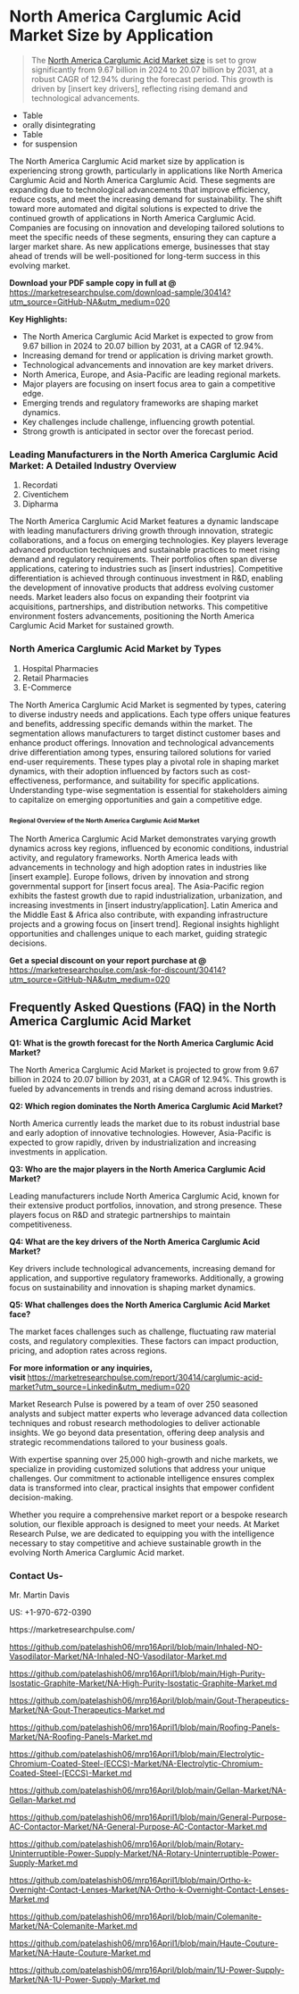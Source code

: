 <h1>North America Carglumic Acid Market&nbsp;Size by Application</h1><blockquote><p>The <a href="https://marketresearchpulse.com/download-sample/30414?utm_source=GitHub-NA&amp;utm_medium=020">North America Carglumic Acid Market size</a> is set to grow significantly from 9.67 billion in 2024 to 20.07 billion by 2031, at a robust CAGR of 12.94% during the forecast period. This growth is driven by [insert key drivers], reflecting rising demand and technological advancements.</p></blockquote><ul><li>Table <li> orally disintegrating <li> Table <li> for suspension</li></ul><p>The North America Carglumic Acid market size by application is experiencing strong growth, particularly in applications like North America Carglumic Acid and North America Carglumic Acid. These segments are expanding due to technological advancements that improve efficiency, reduce costs, and meet the increasing demand for sustainability. The shift toward more automated and digital solutions is expected to drive the continued growth of applications in North America Carglumic Acid. Companies are focusing on innovation and developing tailored solutions to meet the specific needs of these segments, ensuring they can capture a larger market share. As new applications emerge, businesses that stay ahead of trends will be well-positioned for long-term success in this evolving market.</p><p><strong>Download your PDF sample copy in full at @ </strong><a href="https://marketresearchpulse.com/download-sample/30414?utm_source=GitHub-NA&amp;utm_medium=020">https://marketresearchpulse.com/download-sample/30414?utm_source=GitHub-NA&amp;utm_medium=020</a></p><p><strong>Key Highlights: </strong></p><ul><li>The North America Carglumic Acid Market is expected to grow from 9.67 billion in 2024 to 20.07 billion by 2031, at a CAGR of 12.94%.</li><li>Increasing demand for trend or application is driving market growth.</li><li>Technological advancements and innovation are key market drivers.</li><li>North America, Europe, and Asia-Pacific are leading regional markets.</li><li>Major players are focusing on insert focus area to gain a competitive edge.</li><li>Emerging trends and regulatory frameworks are shaping market dynamics.</li><li>Key challenges include challenge, influencing growth potential.</li><li>Strong growth is anticipated in sector over the forecast period.</li></ul><h3>Leading Manufacturers in the North America Carglumic Acid Market: A Detailed Industry Overview</h3><ol><li>Recordati</li><li>Civentichem</li><li>Dipharma</li></ol><div class="flex max-w-full flex-col flex-grow"><div class="min-h-8 text-message flex w-full flex-col items-end gap-2 whitespace-normal break-words [.text-message+&amp;]:mt-5" dir="auto" data-message-author-role="assistant" data-message-id="fd8432e4-4910-450d-b182-61b7bfb0a01f" data-message-model-slug="gpt-4o"><div class="flex w-full flex-col gap-1 empty:hidden first:pt-[3px]"><div class="markdown prose w-full break-words dark:prose-invert light"><p>The North America Carglumic Acid Market features a dynamic landscape with leading manufacturers driving growth through innovation, strategic collaborations, and a focus on emerging technologies. Key players leverage advanced production techniques and sustainable practices to meet rising demand and regulatory requirements. Their portfolios often span diverse applications, catering to industries such as [insert industries]. Competitive differentiation is achieved through continuous investment in R&amp;D, enabling the development of innovative products that address evolving customer needs. Market leaders also focus on expanding their footprint via acquisitions, partnerships, and distribution networks. This competitive environment fosters advancements, positioning the North America Carglumic Acid Market for sustained growth.</p></div></div></div></div><h3>North America Carglumic Acid Market by Types</h3><ol><li>Hospital Pharmacies <li> Retail Pharmacies <li> E-Commerce</li></ol><div class="flex max-w-full flex-col flex-grow"><div class="min-h-8 text-message flex w-full flex-col items-end gap-2 whitespace-normal break-words [.text-message+&amp;]:mt-5" dir="auto" data-message-author-role="assistant" data-message-id="084470be-0bb7-4664-bddf-5156b4f41249" data-message-model-slug="gpt-4o-mini"><div class="flex w-full flex-col gap-1 empty:hidden first:pt-[3px]"><div class="markdown prose w-full break-words dark:prose-invert light"><p>The North America Carglumic Acid Market is segmented by types, catering to diverse industry needs and applications. Each type offers unique features and benefits, addressing specific demands within the market. The segmentation allows manufacturers to target distinct customer bases and enhance product offerings. Innovation and technological advancements drive differentiation among types, ensuring tailored solutions for varied end-user requirements. These types play a pivotal role in shaping market dynamics, with their adoption influenced by factors such as cost-effectiveness, performance, and suitability for specific applications. Understanding type-wise segmentation is essential for stakeholders aiming to capitalize on emerging opportunities and gain a competitive edge.</p></div></div></div></div><h3><span style="font-size: 11px;">Regional Overview of the North America Carglumic Acid Market</span></h3><div class="flex max-w-full flex-col flex-grow"><div class="min-h-8 text-message flex w-full flex-col items-end gap-2 whitespace-normal break-words [.text-message+&amp;]:mt-5" dir="auto" data-message-author-role="assistant" data-message-id="e9038762-ce64-4e30-91c9-9bd413514231" data-message-model-slug="gpt-4o-mini"><div class="flex w-full flex-col gap-1 empty:hidden first:pt-[3px]"><div class="markdown prose w-full break-words dark:prose-invert light"><p>The North America Carglumic Acid Market demonstrates varying growth dynamics across key regions, influenced by economic conditions, industrial activity, and regulatory frameworks. North America leads with advancements in technology and high adoption rates in industries like [insert example]. Europe follows, driven by innovation and strong governmental support for [insert focus area]. The Asia-Pacific region exhibits the fastest growth due to rapid industrialization, urbanization, and increasing investments in [insert industry/application]. Latin America and the Middle East &amp; Africa also contribute, with expanding infrastructure projects and a growing focus on [insert trend]. Regional insights highlight opportunities and challenges unique to each market, guiding strategic decisions.</p></div></div></div></div><p><strong>Get a special discount on your report purchase at @ </strong><a href="https://marketresearchpulse.com/ask-for-discount/30414?utm_source=GitHub-NA&amp;utm_medium=020">https://marketresearchpulse.com/ask-for-discount/30414?utm_source=GitHub-NA&amp;utm_medium=020</a></p><h2>Frequently Asked Questions (FAQ) in the North America Carglumic Acid Market</h2><p><strong>Q1: What is the growth forecast for the North America Carglumic Acid Market?</strong></p><p>The North America Carglumic Acid Market is projected to grow from 9.67 billion in 2024 to 20.07 billion by 2031, at a CAGR of 12.94%. This growth is fueled by advancements in trends and rising demand across industries.</p><p><strong>Q2: Which region dominates the North America Carglumic Acid Market?</strong></p><p>North America currently leads the market due to its robust industrial base and early adoption of innovative technologies. However, Asia-Pacific is expected to grow rapidly, driven by industrialization and increasing investments in application.</p><p><strong>Q3: Who are the major players in the North America Carglumic Acid Market?</strong></p><p>Leading manufacturers include North America Carglumic Acid, known for their extensive product portfolios, innovation, and strong presence. These players focus on R&amp;D and strategic partnerships to maintain competitiveness.</p><p><strong>Q4: What are the key drivers of the North America Carglumic Acid Market?</strong></p><p>Key drivers include technological advancements, increasing demand for application, and supportive regulatory frameworks. Additionally, a growing focus on sustainability and innovation is shaping market dynamics.</p><p><strong>Q5: What challenges does the North America Carglumic Acid Market face?</strong></p><p>The market faces challenges such as challenge, fluctuating raw material costs, and regulatory complexities. These factors can impact production, pricing, and adoption rates across regions.</p><p><strong>For more information or any inquiries, visit&nbsp;</strong><a href="https://marketresearchpulse.com/report/30414/carglumic-acid-market?utm_source=Linkedin&utm_medium=020">https://marketresearchpulse.com/report/30414/carglumic-acid-market?utm_source=Linkedin&utm_medium=020</a></p><p>Market Research Pulse is powered by a team of over 250 seasoned analysts and subject matter experts who leverage advanced data collection techniques and robust research methodologies to deliver actionable insights. We go beyond data presentation, offering deep analysis and strategic recommendations tailored to your business goals.</p><p>With expertise spanning over 25,000 high-growth and niche markets, we specialize in providing customized solutions that address your unique challenges. Our commitment to actionable intelligence ensures complex data is transformed into clear, practical insights that empower confident decision-making.</p><p>Whether you require a comprehensive market report or a bespoke research solution, our flexible approach is designed to meet your needs. At Market Research Pulse, we are dedicated to equipping you with the intelligence necessary to stay competitive and achieve sustainable growth in the evolving North America Carglumic Acid market.</p><h3><strong>Contact Us-</strong></h3><p>Mr. Martin Davis</p><p>US: +1-970-672-0390</p><p>https://marketresearchpulse.com/</p><p><a href="https://github.com/patelashish06/mrp16April/blob/main/Inhaled-NO-Vasodilator-Market/NA-Inhaled-NO-Vasodilator-Market.md">https://github.com/patelashish06/mrp16April/blob/main/Inhaled-NO-Vasodilator-Market/NA-Inhaled-NO-Vasodilator-Market.md</a></p><p><a href="https://github.com/patelashish06/mrp16April1/blob/main/High-Purity-Isostatic-Graphite-Market/NA-High-Purity-Isostatic-Graphite-Market.md">https://github.com/patelashish06/mrp16April1/blob/main/High-Purity-Isostatic-Graphite-Market/NA-High-Purity-Isostatic-Graphite-Market.md</a></p><p><a href="https://github.com/patelashish06/mrp16April/blob/main/Gout-Therapeutics-Market/NA-Gout-Therapeutics-Market.md">https://github.com/patelashish06/mrp16April/blob/main/Gout-Therapeutics-Market/NA-Gout-Therapeutics-Market.md</a></p><p><a href="https://github.com/patelashish06/mrp16April1/blob/main/Roofing-Panels-Market/NA-Roofing-Panels-Market.md">https://github.com/patelashish06/mrp16April1/blob/main/Roofing-Panels-Market/NA-Roofing-Panels-Market.md</a></p><p><a href="https://github.com/patelashish06/mrp16April1/blob/main/Electrolytic-Chromium-Coated-Steel-(ECCS)-Market/NA-Electrolytic-Chromium-Coated-Steel-(ECCS)-Market.md">https://github.com/patelashish06/mrp16April1/blob/main/Electrolytic-Chromium-Coated-Steel-(ECCS)-Market/NA-Electrolytic-Chromium-Coated-Steel-(ECCS)-Market.md</a></p><p><a href="https://github.com/patelashish06/mrp16April/blob/main/Gellan-Market/NA-Gellan-Market.md">https://github.com/patelashish06/mrp16April/blob/main/Gellan-Market/NA-Gellan-Market.md</a></p><p><a href="https://github.com/patelashish06/mrp16April1/blob/main/General-Purpose-AC-Contactor-Market/NA-General-Purpose-AC-Contactor-Market.md">https://github.com/patelashish06/mrp16April1/blob/main/General-Purpose-AC-Contactor-Market/NA-General-Purpose-AC-Contactor-Market.md</a></p><p><a href="https://github.com/patelashish06/mrp16April/blob/main/Rotary-Uninterruptible-Power-Supply-Market/NA-Rotary-Uninterruptible-Power-Supply-Market.md">https://github.com/patelashish06/mrp16April/blob/main/Rotary-Uninterruptible-Power-Supply-Market/NA-Rotary-Uninterruptible-Power-Supply-Market.md</a></p><p><a href="https://github.com/patelashish06/mrp16April1/blob/main/Ortho-k-Overnight-Contact-Lenses-Market/NA-Ortho-k-Overnight-Contact-Lenses-Market.md">https://github.com/patelashish06/mrp16April1/blob/main/Ortho-k-Overnight-Contact-Lenses-Market/NA-Ortho-k-Overnight-Contact-Lenses-Market.md</a></p><p><a href="https://github.com/patelashish06/mrp16April/blob/main/Colemanite-Market/NA-Colemanite-Market.md">https://github.com/patelashish06/mrp16April/blob/main/Colemanite-Market/NA-Colemanite-Market.md</a></p><p><a href="https://github.com/patelashish06/mrp16April1/blob/main/Haute-Couture-Market/NA-Haute-Couture-Market.md">https://github.com/patelashish06/mrp16April1/blob/main/Haute-Couture-Market/NA-Haute-Couture-Market.md</a></p><p><a href="https://github.com/patelashish06/mrp16April/blob/main/1U-Power-Supply-Market/NA-1U-Power-Supply-Market.md">https://github.com/patelashish06/mrp16April/blob/main/1U-Power-Supply-Market/NA-1U-Power-Supply-Market.md</a></p>